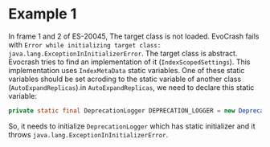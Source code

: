 # Example 1
In frame 1 and 2 of  ES-20045, The target class is not loaded. EvoCrash fails with `Error while initializing target class: java.lang.ExceptionInInitializerError`.
The target class is abstract. Evocrash tries to find an implementation of it (`IndexScopedSettings`). This implementation uses `IndexMetaData` static variables. One of these static variables should be set acroding to the static variable of another class (`AutoExpandReplicas`).in `AutoExpandReplicas`, we need to declare this static variable:
```java
private static final DeprecationLogger DEPRECATION_LOGGER = new DeprecationLogger(Loggers.getLogger(AutoExpandReplicas.class));
```
So, it needs to initialize `DeprecationLogger` which has static initializer and it throws `java.lang.ExceptionInInitializerError`.
